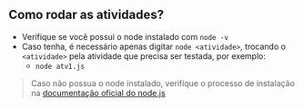 ## Como rodar as atividades?

- Verifique se você possui o node instalado com `node -v`
- Caso tenha, é necessário apenas digitar `node <atividade>`, trocando o `<atividade>` pela atividade que precisa ser testada, por exemplo:
    - `node atv1.js`

> Caso não possua o node instalado, verifique o processo de instalação na [documentação oficial do node.js](https://nodejs.org/en)